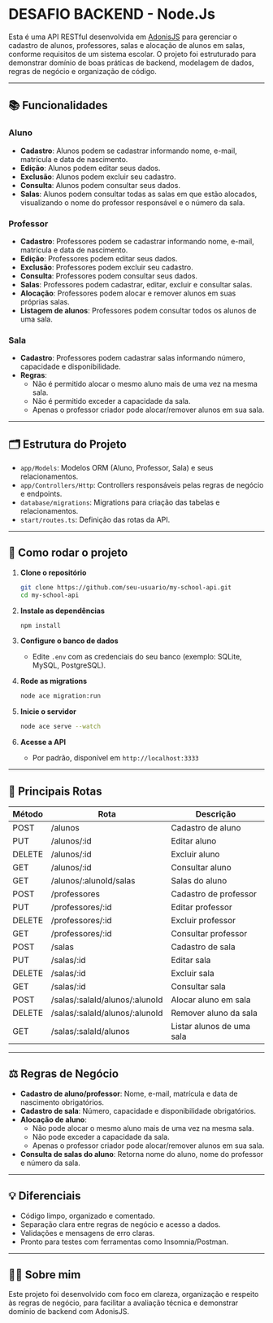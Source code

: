 # DESAFIO BACKEND - Node.Js

Esta é uma API RESTful desenvolvida em [AdonisJS](https://adonisjs.com/) para gerenciar o cadastro de alunos, professores, salas e alocação de alunos em salas, conforme requisitos de um sistema escolar. O projeto foi estruturado para demonstrar domínio de boas práticas de backend, modelagem de dados, regras de negócio e organização de código.

---

## 📚 **Funcionalidades**

### Aluno
- **Cadastro**: Alunos podem se cadastrar informando nome, e-mail, matrícula e data de nascimento.
- **Edição**: Alunos podem editar seus dados.
- **Exclusão**: Alunos podem excluir seu cadastro.
- **Consulta**: Alunos podem consultar seus dados.
- **Salas**: Alunos podem consultar todas as salas em que estão alocados, visualizando o nome do professor responsável e o número da sala.

### Professor
- **Cadastro**: Professores podem se cadastrar informando nome, e-mail, matrícula e data de nascimento.
- **Edição**: Professores podem editar seus dados.
- **Exclusão**: Professores podem excluir seu cadastro.
- **Consulta**: Professores podem consultar seus dados.
- **Salas**: Professores podem cadastrar, editar, excluir e consultar salas.
- **Alocação**: Professores podem alocar e remover alunos em suas próprias salas.
- **Listagem de alunos**: Professores podem consultar todos os alunos de uma sala.

### Sala
- **Cadastro**: Professores podem cadastrar salas informando número, capacidade e disponibilidade.
- **Regras**:
  - Não é permitido alocar o mesmo aluno mais de uma vez na mesma sala.
  - Não é permitido exceder a capacidade da sala.
  - Apenas o professor criador pode alocar/remover alunos em sua sala.

---

## 🗂️ **Estrutura do Projeto**

- `app/Models`: Modelos ORM (Aluno, Professor, Sala) e seus relacionamentos.
- `app/Controllers/Http`: Controllers responsáveis pelas regras de negócio e endpoints.
- `database/migrations`: Migrations para criação das tabelas e relacionamentos.
- `start/routes.ts`: Definição das rotas da API.

---

## 🚀 **Como rodar o projeto**

1. **Clone o repositório**
   ```bash
   git clone https://github.com/seu-usuario/my-school-api.git
   cd my-school-api
   ```

2. **Instale as dependências**
   ```bash
   npm install
   ```

3. **Configure o banco de dados**
   - Edite `.env` com as credenciais do seu banco (exemplo: SQLite, MySQL, PostgreSQL).

4. **Rode as migrations**
   ```bash
   node ace migration:run
   ```

5. **Inicie o servidor**
   ```bash
   node ace serve --watch
   ```

6. **Acesse a API**
   - Por padrão, disponível em `http://localhost:3333`

---

## 📑 **Principais Rotas**

| Método | Rota                                 | Descrição                                 |
|--------|--------------------------------------|-------------------------------------------|
| POST   | /alunos                              | Cadastro de aluno                         |
| PUT    | /alunos/:id                          | Editar aluno                              |
| DELETE | /alunos/:id                          | Excluir aluno                             |
| GET    | /alunos/:id                          | Consultar aluno                           |
| GET    | /alunos/:alunoId/salas               | Salas do aluno                            |
| POST   | /professores                         | Cadastro de professor                     |
| PUT    | /professores/:id                     | Editar professor                          |
| DELETE | /professores/:id                     | Excluir professor                         |
| GET    | /professores/:id                     | Consultar professor                       |
| POST   | /salas                               | Cadastro de sala                          |
| PUT    | /salas/:id                           | Editar sala                               |
| DELETE | /salas/:id                           | Excluir sala                              |
| GET    | /salas/:id                           | Consultar sala                            |
| POST   | /salas/:salaId/alunos/:alunoId       | Alocar aluno em sala                      |
| DELETE | /salas/:salaId/alunos/:alunoId       | Remover aluno da sala                     |
| GET    | /salas/:salaId/alunos                | Listar alunos de uma sala                 |

---

## ⚖️ **Regras de Negócio**

- **Cadastro de aluno/professor**: Nome, e-mail, matrícula e data de nascimento obrigatórios.
- **Cadastro de sala**: Número, capacidade e disponibilidade obrigatórios.
- **Alocação de aluno**:
  - Não pode alocar o mesmo aluno mais de uma vez na mesma sala.
  - Não pode exceder a capacidade da sala.
  - Apenas o professor criador pode alocar/remover alunos em sua sala.
- **Consulta de salas do aluno**: Retorna nome do aluno, nome do professor e número da sala.

---

## 💡 **Diferenciais**

- Código limpo, organizado e comentado.
- Separação clara entre regras de negócio e acesso a dados.
- Validações e mensagens de erro claras.
- Pronto para testes com ferramentas como Insomnia/Postman.

---

## 👩‍💻 **Sobre mim**

Este projeto foi desenvolvido com foco em clareza, organização e respeito às regras de negócio, para facilitar a avaliação técnica e demonstrar domínio de backend com AdonisJS.
